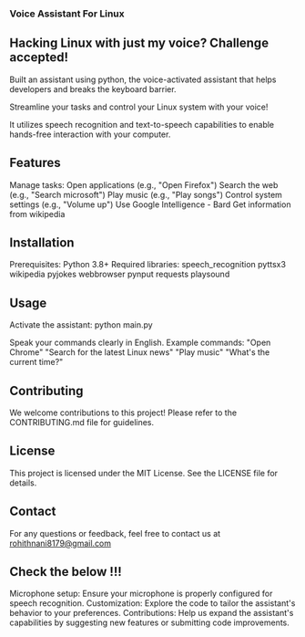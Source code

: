 <h3>Voice Assistant For Linux</h3>


## Hacking Linux with just my voice? Challenge accepted!

Built an assistant using python, the voice-activated assistant that helps developers and breaks the keyboard barrier.

Streamline your tasks and control your Linux system with your voice!

It utilizes speech recognition and text-to-speech capabilities to enable hands-free interaction with your computer.

## Features

Manage tasks:
Open applications (e.g., "Open Firefox")
Search the web (e.g., "Search microsoft")
Play music (e.g., "Play songs")
Control system settings (e.g., "Volume up")
Use Google Intelligence - Bard 
Get information from wikipedia

## Installation

Prerequisites:
Python 3.8+
Required libraries:
speech_recognition
pyttsx3
wikipedia
pyjokes
webbrowser
pynput
requests
playsound


## Usage

Activate the assistant:
python main.py

Speak your commands clearly in English.
Example commands:
"Open Chrome"
"Search for the latest Linux news"
"Play music"
"What's the current time?"

## Contributing

We welcome contributions to this project! Please refer to the CONTRIBUTING.md file for guidelines.

## License

This project is licensed under the MIT License. See the LICENSE file for details.

## Contact

For any questions or feedback, feel free to contact us at rohithnani8179@gmail.com

## Check the below !!!

Microphone setup: Ensure your microphone is properly configured for speech recognition.
Customization: Explore the code to tailor the assistant's behavior to your preferences.
Contributions: Help us expand the assistant's capabilities by suggesting new features or submitting code improvements.
